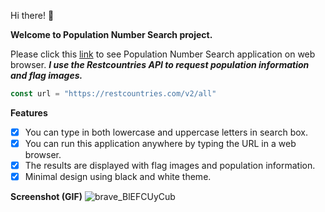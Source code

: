 Hi there! 👋

**Welcome to Population Number Search project.**


Please click this [link] to see Population Number Search application on web browser.
**_I use the Restcountries API to request population information and flag images._**
```javascript
const url = "https://restcountries.com/v2/all"
```

[link]:https://bossuperior.github.io/Population-Number-Search/

**Features**
- [x] You can type in both lowercase and uppercase letters in search box.
- [x] You can run this application anywhere by typing the URL in a web browser.
- [x] The results are displayed with flag images and population information.
- [x] Minimal design using black and white theme.

**Screenshot (GIF)**
![brave_BlEFCUyCub](https://github.com/user-attachments/assets/c2b8b7ea-6864-47db-a227-2fe9526357d1)
